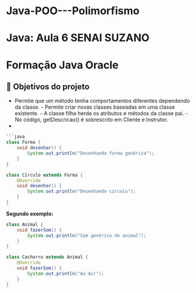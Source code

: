 # Java-POO---Polimorfismo
# Java: Aula 6 SENAI SUZANO

# Formação Java Oracle 

## 🔨 Objetivos do projeto
- Permite que um método tenha comportamentos diferentes dependendo da classe. - Permite criar novas classes baseadas em uma classe existente. - A classe filha herda os atributos e métodos da classe pai. - No código, getDescricao() é sobrescrito em Cliente e Instrutor.
- 
```java
```java
class Forma {
    void desenhar() {
        System.out.println("Desenhando forma genérica");
    }
}

class Circulo extends Forma {
    @Override
    void desenhar() {
        System.out.println("Desenhando círculo");
    }
}
```

 **Segundo exemplo:**

```java
class Animal {
    void fazerSom() {
        System.out.println("Som genérico de animal");
    }
}

class Cachorro extends Animal {
    @Override
    void fazerSom() {
        System.out.println("Au Au!");
    }
}
```
```
